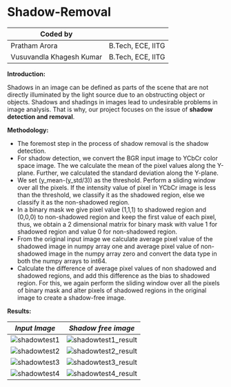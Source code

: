 # Shadow-Removal
| **Coded by** |  |
| --- | --- |
| Pratham Arora | B.Tech, ECE, IITG |
| Vusuvandla Khagesh Kumar | B.Tech, ECE, IITG |

 **Introduction:** 

Shadows in an image can be defined as parts of the scene that are not directly illuminated by the light source due to an obstructing object or objects. Shadows and shadings in images lead to undesirable problems in image analysis. That is why, our project focuses on the issue of **shadow detection and removal**.

 **Methodology:** 

- The foremost step in the process of shadow removal is the shadow detection.
- For shadow detection, we convert the BGR input image to YCbCr color space image. The we calculate the mean of the pixel values along the Y-plane. Further, we calculated the standard deviation along the Y-plane.
- We set (y\_mean-(y\_std/3)) as the threshold. Perform a sliding window over all the pixels. If the intensity value of pixel in YCbCr image is less than the threshold, we classify it as the shadowed region, else we classify it as the non-shadowed region.
- In a binary mask we give pixel value (1,1,1) to shadowed region and (0,0,0) to non-shadowed region and keep the first value of each pixel, thus, we obtain a 2 dimensional matrix for binary mask with value 1 for shadowed region and value 0 for non-shadowed region.
- From the original input image we calculate average pixel value of the shadowed image in numpy array one and average pixel value of non-shadowed image in the numpy array zero and convert the data type in both the numpy arrays to int64.
- Calculate the difference of average pixel values of non shadowed and shadowed regions, and add this difference as the bias to shadowed region. For this, we again perform the sliding window over all the pixels of binary mask and alter pixels of shadowed regions in the original image to create a shadow-free image.

**Results:**

| _Input Image_ | _Shadow free image_ |
| --- | --- |
| ![shadowtest1](https://user-images.githubusercontent.com/45618170/122661758-7a83c180-d1ab-11eb-883d-51114f89b93f.png) | ![shadowtest1_result](https://user-images.githubusercontent.com/45618170/122661778-a43ce880-d1ab-11eb-989f-052d4f4e7d40.jpg) |
| ![shadowtest2](https://user-images.githubusercontent.com/45618170/122661760-8079a280-d1ab-11eb-91b4-88eaa812cca8.png) | ![shadowtest2_result](https://user-images.githubusercontent.com/45618170/122661774-a1da8e80-d1ab-11eb-9456-31a9aaa66ad0.jpg) |
| ![shadowtest3](https://user-images.githubusercontent.com/45618170/122661762-87081a00-d1ab-11eb-825b-64021eff9f49.png) | ![shadowtest3_result](https://user-images.githubusercontent.com/45618170/122661775-a30bbb80-d1ab-11eb-8f87-9638c1fd2452.jpg) |
| ![shadowtest4](https://user-images.githubusercontent.com/45618170/122661763-8b343780-d1ab-11eb-9d56-f7961dea1420.png) | ![shadowtest4_result](https://user-images.githubusercontent.com/45618170/122661776-a3a45200-d1ab-11eb-94cc-2da9a33e4698.jpg) |
